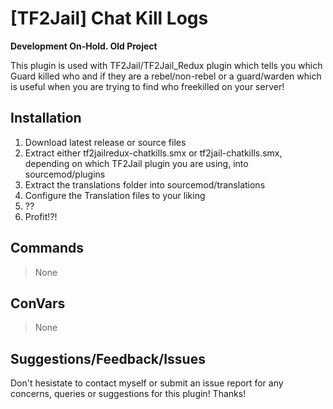 # [TF2Jail] Chat Kill Logs
**Development On-Hold. Old Project**

This plugin is used with TF2Jail/TF2Jail_Redux plugin which tells you which Guard killed who and if they are a rebel/non-rebel or a guard/warden which is useful when you are trying to find who freekilled on your server! 


## Installation
1. Download latest release or source files
2. Extract either tf2jailredux-chatkills.smx or tf2jail-chatkills.smx, depending on which TF2Jail plugin you are using, into sourcemod/plugins
3. Extract the translations folder into sourcemod/translations
3. Configure the Translation files to your liking
4. ??
5. Profit!?!

## Commands
> None

## ConVars
> None
  
## Suggestions/Feedback/Issues

Don't hesistate to contact myself or submit an issue report for any concerns, queries or suggestions for this plugin!
Thanks!

